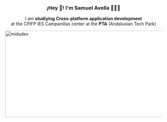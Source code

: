 <h3 align="center">¡Hey 👋! I'm Samuel Avella 👨🏻‍💻</h3>
<p align="center">I am <strong>studiying Cross-platform application development</strong> <br> at the CPIFP IES Campanillas center at the <strong>PTA</strong> (Andalusian Tech Park)</p>
<img text-align="center" src="https://i.postimg.cc/m2MYvNdP/informatica-1.jpg" alt="midudev" width="1080px" height="280px" />
